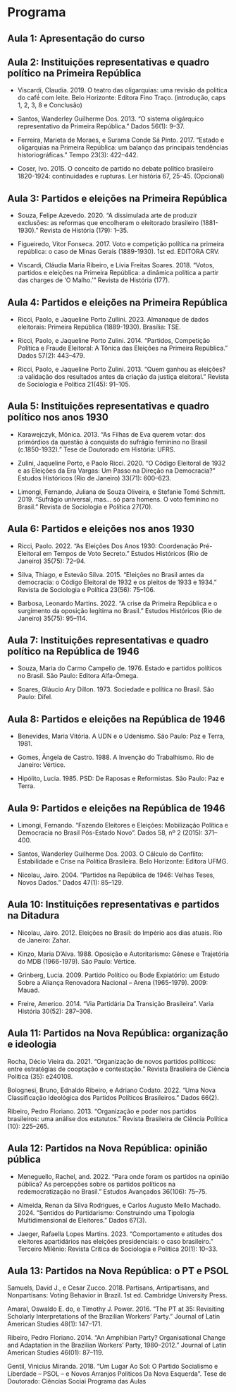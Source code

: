 # Programa


## Aula 1: Apresentação do curso


## Aula 2:  Instituições representativas e quadro político na Primeira República


- Viscardi, Claudia. 2019. O teatro das oligarquias: uma revisão da politica do café́ com leite. Belo Horizonte: Editora Fino Traço. (introdução, caps 1, 2, 3, 8 e Conclusão)

- Santos, Wanderley Guilherme Dos. 2013. “O sistema oligárquico representativo da Primeira República.” Dados 56(1): 9–37. 

- Ferreira, Marieta de Moraes, e Surama Conde Sá Pinto. 2017. “Estado e oligarquias na Primeira República: um balanço das principais tendências historiográficas.” Tempo 23(3): 422–442.

- Coser, Ivo. 2015. O conceito de partido no debate político brasileiro 1820-1924: continuidades e rupturas. Ler história 67, 25–45. (Opcional)


## Aula 3: Partidos e eleições na Primeira República 

- Souza, Felipe Azevedo. 2020. “A dissimulada arte de produzir exclusões: as reformas que encolheram o eleitorado brasileiro (1881-1930).” Revista de História (179): 1–35.

- Figueiredo, Vitor Fonseca. 2017. Voto e competição política na primeira república: o caso de Minas Gerais (1889-1930). 1st ed. EDITORA CRV. 

- Viscardi, Cláudia Maria Ribeiro, e Lívia Freitas Soares. 2018. “Votos, partidos e eleições na Primeira República: a dinâmica política a partir das charges de ‘O Malho.’” Revista de História (177). 

##  Aula 4: Partidos e eleições na Primeira República 

- Ricci, Paolo, e Jaqueline Porto Zullini. 2023. Almanaque de dados eleitorais: Primeira República (1889-1930). Brasília: TSE.

- Ricci, Paolo, e Jaqueline Porto Zulini. 2014. “Partidos, Competição Política e Fraude Eleitoral: A Tônica das Eleições na Primeira República.” Dados 57(2): 443–479.

- Ricci, Paolo, e Jaqueline Porto Zulini. 2013. “Quem ganhou as eleições? :a validação dos resultados antes da criação da justiça eleitoral.” Revista de Sociologia e Política 21(45): 91–105.


## Aula 5:  Instituições representativas e quadro político nos anos 1930

- Karawejczyk, Mônica. 2013. “As Filhas de Eva querem votar: dos primórdios da questão à conquista do sufrágio feminino no Brasil (c.1850-1932).” Tese de Doutorado em História: UFRS.

- Zulini, Jaqueline Porto, e Paolo Ricci. 2020. “O Código Eleitoral de 1932 e as Eleições da Era Vargas: Um Passo na Direção na Democracia?” Estudos Históricos (Rio de Janeiro) 33(71): 600–623.

- Limongi, Fernando, Juliana de Souza Oliveira, e Stefanie Tomé Schmitt. 2019. “Sufrágio universal, mas... só para homens. O voto feminino no Brasil.” Revista de Sociologia e Política 27(70).


## Aula 6: Partidos e eleições nos anos 1930

- Ricci, Paolo. 2022. “As Eleições Dos Anos 1930: Coordenação Pré-Eleitoral em Tempos de Voto Secreto.” Estudos Históricos (Rio de Janeiro) 35(75): 72–94.

- Silva, Thiago, e Estevão Silva. 2015. “Eleições no Brasil antes da democracia: o Código Eleitoral de 1932 e os pleitos de 1933 e 1934.” Revista de Sociologia e Política 23(56): 75–106.

- Barbosa, Leonardo Martins. 2022. “A crise da Primeira República e o surgimento da oposição legítima no Brasil.” Estudos Históricos (Rio de Janeiro) 35(75): 95–114.


## Aula 7:  Instituições representativas e quadro político na República de 1946

- Souza, Maria do Carmo Campello de. 1976. Estado e partidos políticos no Brasil. São Paulo: Editora Alfa-Ômega.

- Soares, Gláucio Ary Dillon. 1973. Sociedade e política no Brasil. São Paulo: Difel.


## Aula 8: Partidos e eleições na República de 1946

- Benevides, Maria Vitória. A UDN e o Udenismo. São Paulo: Paz e Terra, 1981.

- Gomes, Ângela de Castro. 1988. A Invenção do Trabalhismo. Rio de Janeiro: Vértice.

- Hipólito, Lucia. 1985. PSD: De Raposas e Reformistas. São Paulo: Paz e Terra.


## Aula 9:  Partidos e eleições na República de 1946

- Limongi, Fernando. “Fazendo Eleitores e Eleições: Mobilização Política e Democracia no Brasil Pós-Estado Novo”. Dados 58, nº 2 (2015): 371–400. 

- Santos, Wanderley Guilherme Dos. 2003. O Cálculo do Conflito: Estabilidade e Crise na Política Brasileira. Belo Horizonte: Editora UFMG.

- Nicolau, Jairo. 2004. “Partidos na República de 1946: Velhas Teses, Novos Dados.” Dados 47(1): 85–129.


## Aula 10:  Instituições representativas e partidos na Ditadura

- Nicolau, Jairo. 2012. Eleições no Brasil: do Império aos dias atuais. Rio de Janeiro: Zahar.

- Kinzo, Maria D’Alva. 1988. Oposição e Autoritarismo: Gênese e Trajetória do MDB (1966-1979). São Paulo: Vértice.

- Grinberg, Lucia. 2009. Partido Político ou Bode Expiatório: um Estudo Sobre a Aliança Renovadora Nacional – Arena (1965-1979). 2009: Mauad.

- Freire, Americo. 2014. “Via Partidária Da Transição Brasileira”. Varia História 30(52): 287–308. 


## Aula 11: Partidos na Nova República: organização e ideologia

Rocha, Décio Vieira da. 2021. “Organização de novos partidos políticos: entre estratégias de cooptação e contestação.” Revista Brasileira de Ciência Política (35): e240108. 

Bolognesi, Bruno, Ednaldo Ribeiro, e Adriano Codato. 2022. “Uma Nova Classificação Ideológica dos Partidos Políticos Brasileiros.” Dados 66(2).

Ribeiro, Pedro Floriano. 2013. “Organização e poder nos partidos brasileiros: uma análise dos estatutos.” Revista Brasileira de Ciência Política (10): 225–265.


## Aula 12:  Partidos na Nova República: opinião pública

- Meneguello, Rachel, and. 2022. “Para onde foram os partidos na opinião pública? As percepções sobre os partidos políticos na redemocratização no Brasil.” Estudos Avançados 36(106): 75–75. 

- Almeida, Renan da Silva Rodrigues, e Carlos Augusto Mello Machado. 2024. “Sentidos do Partidarismo: Construindo uma Tipologia Multidimensional de Eleitores.” Dados 67(3).

- Jaeger, Rafaella Lopes Martins. 2023. “Comportamento e atitudes dos eleitores apartidários nas eleições presidenciais: o caso brasileiro.” Terceiro Milênio: Revista Crítica de Sociologia e Política 20(1): 10–33.


## Aula 13: Partidos na Nova República: o PT e PSOL

Samuels, David J., e Cesar Zucco. 2018. Partisans, Antipartisans, and Nonpartisans: Voting Behavior in Brazil. 1st ed. Cambridge University Press.

Amaral, Oswaldo E. do, e Timothy J. Power. 2016. “The PT at 35: Revisiting Scholarly Interpretations of the Brazilian Workers’ Party.” Journal of Latin American Studies 48(1): 147–171.

Ribeiro, Pedro Floriano. 2014. “An Amphibian Party? Organisational Change and Adaptation in the Brazilian Workers’ Party, 1980–2012.” Journal of Latin American Studies 46(01): 87–119. 

Gentil, Vinicius Miranda. 2018. “Um Lugar Ao Sol: O Partido Socialismo e Liberdade – PSOL – e Novos Arranjos Políticos Da Nova Esquerda”. Tese de Doutorado: Ciências Sociai
Programa das Aulas







